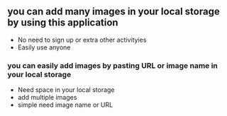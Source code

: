## you can add many images in your local storage by using this application 
- No need to sign up or extra other activityies
- Easily use anyone 
### you can easily add images by pasting URL or image name in your local storage
- Need space in your local storage
- add multiple images
- simple need image name or URL
